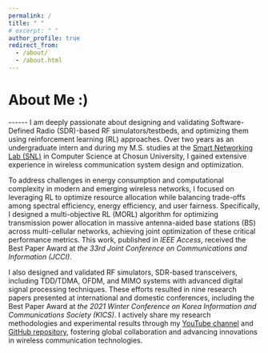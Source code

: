 ```yaml
---
permalink: /
title: " "
# excerpt: " "
author_profile: true
redirect_from: 
  - /about/
  - /about.html
---
```


<h1>About Me :&#41;</h1>
------
I am deeply passionate about designing and validating Software-Defined Radio (SDR)-based RF simulators/testbeds, and optimizing them using reinforcement learning (RL) approaches. Over two years as an undergraduate intern and during my M.S. studies at the <a href="https://sites.google.com/view/smart-networking/member" target="_blank" rel="noopener noreferrer">Smart Networking Lab (SNL)</a> in Computer Science at Chosun University, I gained extensive experience in wireless communication system design and optimization.

To address challenges in energy consumption and computational complexity in modern and emerging wireless networks, I focused on leveraging RL to optimize resource allocation while balancing trade-offs among spectral efficiency, energy efficiency, and user fairness. Specifically, I designed a multi-objective RL (MORL) algorithm for optimizing transmission power allocation in massive antenna-aided base stations (BS) across multi-cellular networks, achieving joint optimization of these critical performance metrics. This work, published in _IEEE Access_, received the Best Paper Award at _the 33rd Joint Conference on Communications and Information (JCCI)_.

I also designed and validated RF simulators, SDR-based transceivers, including TDD/TDMA, OFDM, and MIMO systems with advanced digital signal processing techniques. These efforts resulted in nine research papers presented at international and domestic conferences, including the Best Paper Award at _the 2021 Winter Conference on Korea Information and Communications Society (KICS)_. I actively share my research methodologies and experimental results through my <a href="https://www.youtube.com/channel/UCZI9JfPn_Nk6HVkl2aAj4xA" target="_blank" rel="noopener noreferrer">YouTube channel</a> and <a href="https://github.com/FIVEYOUNGWOO" target="_blank" rel="noopener noreferrer">GitHub repository</a>, fostering global collaboration and advancing innovations in wireless communication technologies.

<!-- My research journey continues as I join <a href="https://hlklemove.com/eng/main.do" target="_blank" rel="noopener noreferrer">HL Klemove</a> in March 2025 to contribute to the advancement of autonomous driving solutions. -->